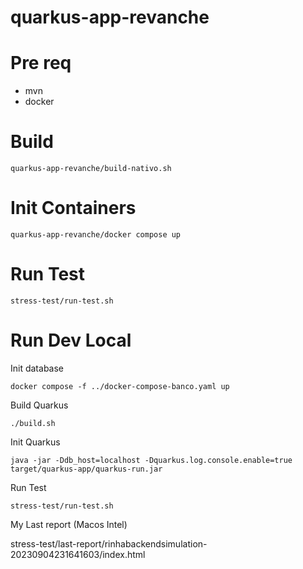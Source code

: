# quarkus-app-revanche


# Pre req
- mvn
- docker

# Build

```quarkus-app-revanche/build-nativo.sh```

# Init Containers

```quarkus-app-revanche/docker compose up```

# Run Test

```
stress-test/run-test.sh
```

# Run Dev Local
Init database
```
docker compose -f ../docker-compose-banco.yaml up
```

Build Quarkus

```
./build.sh
```

Init Quarkus

```
java -jar -Ddb_host=localhost -Dquarkus.log.console.enable=true target/quarkus-app/quarkus-run.jar
```

Run Test

```
stress-test/run-test.sh
```

My Last report (Macos Intel)

stress-test/last-report/rinhabackendsimulation-20230904231641603/index.html